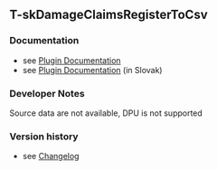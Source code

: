 T-skDamageClaimsRegisterToCsv
----------

### Documentation

* see [Plugin Documentation](./doc/About.md)
* see [Plugin Documentation](./doc/About_sk.md) (in Slovak)
 
### Developer Notes

Source data are not available, DPU is not supported

### Version history

* see [Changelog](./CHANGELOG.md)
